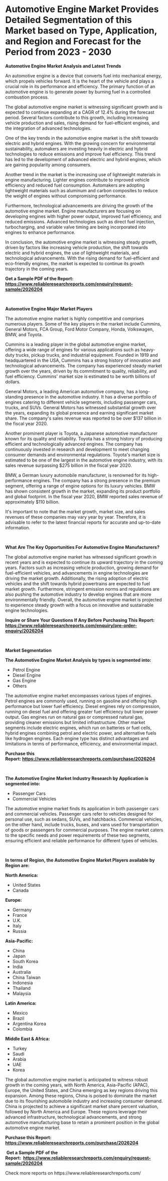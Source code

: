 <p><h1>Automotive Engine Market Provides Detailed Segmentation of this Market based on Type, Application, and Region and Forecast for the Period from 2023 - 2030</h1></p><p><strong>Automotive Engine Market Analysis and Latest Trends</strong></p>
<p><p>An automotive engine is a device that converts fuel into mechanical energy, which propels vehicles forward. It is the heart of the vehicle and plays a crucial role in its performance and efficiency. The primary function of an automotive engine is to generate power by burning fuel in a controlled combustion process.</p><p>The global automotive engine market is witnessing significant growth and is expected to continue expanding at a CAGR of 12.4% during the forecast period. Several factors contribute to this growth, including increasing vehicle production and sales, rising demand for fuel-efficient engines, and the integration of advanced technologies.</p><p>One of the key trends in the automotive engine market is the shift towards electric and hybrid engines. With the growing concern for environmental sustainability, automakers are investing heavily in electric and hybrid technologies to reduce emissions and improve fuel efficiency. This trend has led to the development of advanced electric and hybrid engines, which are gaining popularity among consumers.</p><p>Another trend in the market is the increasing use of lightweight materials in engine manufacturing. Lighter engines contribute to improved vehicle efficiency and reduced fuel consumption. Automakers are adopting lightweight materials such as aluminum and carbon composites to reduce the weight of engines without compromising performance.</p><p>Furthermore, technological advancements are driving the growth of the automotive engine market. Engine manufacturers are focusing on developing engines with higher power output, improved fuel efficiency, and reduced emissions. Advanced technologies such as direct fuel injection, turbocharging, and variable valve timing are being incorporated into engines to enhance performance.</p><p>In conclusion, the automotive engine market is witnessing steady growth, driven by factors like increasing vehicle production, the shift towards electric and hybrid engines, the use of lightweight materials, and technological advancements. With the rising demand for fuel-efficient and eco-friendly engines, the market is expected to continue its growth trajectory in the coming years.</p></p>
<p><strong>Get a Sample PDF of the Report:&nbsp; <a href="https://www.reliableresearchreports.com/enquiry/request-sample/2026204">https://www.reliableresearchreports.com/enquiry/request-sample/2026204</a></strong></p>
<p>&nbsp;</p>
<p><strong>Automotive Engine Major Market Players</strong></p>
<p><p>The automotive engine market is highly competitive and comprises numerous players. Some of the key players in the market include Cummins, General Motors, FCA Group, Ford Motor Company, Honda, Volkswagen, BMW, and Toyota.</p><p>Cummins is a leading player in the global automotive engine market, offering a wide range of engines for various applications such as heavy-duty trucks, pickup trucks, and industrial equipment. Founded in 1919 and headquartered in the USA, Cummins has a strong history of innovation and technological advancements. The company has experienced steady market growth over the years, driven by its commitment to quality, reliability, and fuel efficiency. Cummins' market size is estimated to be worth billions of dollars.</p><p>General Motors, a leading American automotive company, has a long-standing presence in the automotive industry. It has a diverse portfolio of engines catering to different vehicle segments, including passenger cars, trucks, and SUVs. General Motors has witnessed substantial growth over the years, expanding its global presence and earning significant market share. The company's sales revenue was reported to be over $137 billion in the fiscal year 2020.</p><p>Another prominent player is Toyota, a Japanese automotive manufacturer known for its quality and reliability. Toyota has a strong history of producing efficient and technologically advanced engines. The company has continuously invested in research and development to meet changing consumer demands and environmental regulations. Toyota's market size is estimated to be one of the largest in the automotive engine industry, with its sales revenue surpassing $275 billion in the fiscal year 2020.</p><p>BMW, a German luxury automobile manufacturer, is renowned for its high-performance engines. The company has a strong presence in the premium segment, offering a range of engine options for its luxury vehicles. BMW has shown consistent growth in the market, expanding its product portfolio and global footprint. In the fiscal year 2020, BMW reported sales revenue of approximately $110 billion.</p><p>It's important to note that the market growth, market size, and sales revenues of these companies may vary year by year. Therefore, it is advisable to refer to the latest financial reports for accurate and up-to-date information.</p></p>
<p>&nbsp;</p>
<p><strong>What Are The Key Opportunities For Automotive Engine Manufacturers?</strong></p>
<p><p>The global automotive engine market has witnessed significant growth in recent years and is expected to continue its upward trajectory in the coming years. Factors such as increasing vehicle production, growing demand for fuel-efficient vehicles, and advancements in engine technologies are driving the market growth. Additionally, the rising adoption of electric vehicles and the shift towards hybrid powertrains are expected to fuel market growth. Furthermore, stringent emission norms and regulations are also pushing the automotive industry to develop engines that are more environmentally friendly. Overall, the automotive engine market is projected to experience steady growth with a focus on innovative and sustainable engine technologies.</p></p>
<p><strong>Inquire or Share Your Questions If Any Before Purchasing This Report: <a href="https://www.reliableresearchreports.com/enquiry/pre-order-enquiry/2026204">https://www.reliableresearchreports.com/enquiry/pre-order-enquiry/2026204</a></strong></p>
<p>&nbsp;</p>
<p><strong>Market Segmentation</strong></p>
<p><strong>The Automotive Engine Market Analysis by types is segmented into:</strong></p>
<p><ul><li>Petrol Engine</li><li>Diesel Engine</li><li>Gas Engine</li><li>Others</li></ul></p>
<p><p>The automotive engine market encompasses various types of engines. Petrol engines are commonly used, running on gasoline and offering high performance but lower fuel efficiency. Diesel engines rely on compression, running on diesel fuel and offering greater fuel efficiency but lower power output. Gas engines run on natural gas or compressed natural gas, providing cleaner emissions but limited infrastructure. Other market segments include electric engines, which run on batteries or fuel cells, hybrid engines combining petrol and electric power, and alternative fuels like hydrogen engines. Each engine type has distinct advantages and limitations in terms of performance, efficiency, and environmental impact.</p></p>
<p><strong>Purchase this Report:&nbsp;<a href="https://www.reliableresearchreports.com/purchase/2026204">https://www.reliableresearchreports.com/purchase/2026204</a></strong></p>
<p>&nbsp;</p>
<p><strong>The Automotive Engine Market Industry Research by Application is segmented into:</strong></p>
<p><ul><li>Passenger Cars</li><li>Commercial Vehicles</li></ul></p>
<p><p>The automotive engine market finds its application in both passenger cars and commercial vehicles. Passenger cars refer to vehicles designed for personal use, such as sedans, SUVs, and hatchbacks. Commercial vehicles, on the other hand, include trucks, buses, and vans used for transportation of goods or passengers for commercial purposes. The engine market caters to the specific needs and power requirements of these two segments, ensuring efficient and reliable performance for different types of vehicles.</p></p>
<p>&nbsp;</p>
<p><strong>In terms of Region, the Automotive Engine Market Players available by Region are:</strong></p>
<p>
    <p> <strong> North America: </strong>
        <ul>
            <li>United States</li>
            <li>Canada</li>
        </ul>
        </p> 
    <p> <strong> Europe: </strong>
        <ul>
            <li>Germany</li>
            <li>France</li>
            <li>U.K.</li>
            <li>Italy</li>
            <li>Russia</li>
        </ul>
        </p> 
    <p> <strong> Asia-Pacific: </strong>
        <ul>
            <li>China</li>
            <li>Japan</li>
            <li>South Korea</li>
            <li>India</li>
            <li>Australia</li>
            <li>China Taiwan</li>
            <li>Indonesia</li>
            <li>Thailand</li>
            <li>Malaysia</li>
        </ul>
        </p> 
    <p> <strong> Latin America: </strong>
        <ul>
            <li>Mexico</li>
            <li>Brazil</li>
            <li>Argentina Korea</li>
            <li>Colombia</li>
        </ul>
        </p> 
    <p> <strong> Middle East & Africa: </strong>
        <ul>
            <li>Turkey</li>
            <li>Saudi</li>
            <li>Arabia</li>
            <li>UAE</li>
            <li>Korea</li>
        </ul>
    </p>
    </p>
<p><p>The global automotive engine market is anticipated to witness robust growth in the coming years, with North America, Asia-Pacific (APAC), Europe, the United States, and China emerging as key regions driving this expansion. Among these regions, China is poised to dominate the market due to its flourishing automobile industry and increasing consumer demand. China is projected to achieve a significant market share percent valuation, followed by North America and Europe. These regions leverage their advanced infrastructure, technological advancements, and strong automotive manufacturing base to retain a prominent position in the global automotive engine market.</p></p>
<p><strong>Purchase this Report: <a href="https://www.reliableresearchreports.com/purchase/2026204">https://www.reliableresearchreports.com/purchase/2026204</a></strong></p>
<p>&nbsp;<strong>Get a Sample PDF of the Report:&nbsp;&nbsp;<a href="https://www.reliableresearchreports.com/enquiry/request-sample/2026204">https://www.reliableresearchreports.com/enquiry/request-sample/2026204</a></strong></p>
<p><strong></strong></p>
<p>Check more reports on https://www.reliableresearchreports.com/</p>